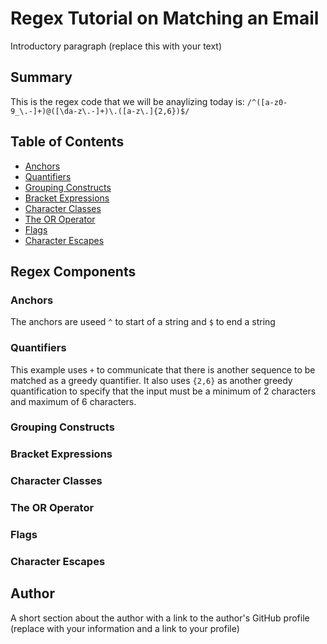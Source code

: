 # Regex Tutorial on Matching an Email
Introductory paragraph (replace this with your text)

## Summary

This is the regex code that we will be anaylizing today is: `/^([a-z0-9_\.-]+)@([\da-z\.-]+)\.([a-z\.]{2,6})$/`

## Table of Contents

- [Anchors](#anchors)
- [Quantifiers](#quantifiers)
- [Grouping Constructs](#grouping-constructs)
- [Bracket Expressions](#bracket-expressions)
- [Character Classes](#character-classes)
- [The OR Operator](#the-or-operator)
- [Flags](#flags)
- [Character Escapes](#character-escapes)

## Regex Components

### Anchors

The anchors are useed `^` to start of a string and `$` to end a string

### Quantifiers

This example uses `+` to communicate that there is another sequence to be matched as a greedy quantifier.  It also uses `{2,6}` as another greedy quantification to specify that the input must be a minimum of 2 characters and maximum of 6 characters. 


### Grouping Constructs

### Bracket Expressions

### Character Classes

### The OR Operator

### Flags

### Character Escapes

## Author

A short section about the author with a link to the author's GitHub profile (replace with your information and a link to your profile)
